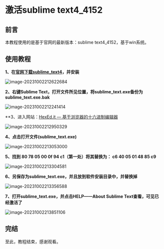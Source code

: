 # 激活sublime text4_4152

## 前言

本教程使用的是基于官网的最新版本：sublime text4_4152，基于win系统。

## 使用教程

**1、在[官网下载sublime_text4](http://www.sublimetext.com/)，并安装**

![image-20231002212622684](https://lskypro-1309218011.cos.ap-shanghai.myqcloud.com/2023/10/02/651ac501bea67.png)

**2、右键Sublime Text，打开文件所见位置，将sublime_text.exe备份为sublime_text.exe.bak**

![image-20231002212241414](https://lskypro-1309218011.cos.ap-shanghai.myqcloud.com/2023/10/02/651ac42ab8693.png)

**3、进入网站：[HexEd.it — 基于浏览器的十六进制编辑器](https://hexed.i**t/)

![image-20231002212950329](https://lskypro-1309218011.cos.ap-shanghai.myqcloud.com/2023/10/02/651ac5cfb1f89.png)

**4、点击打开文件(sublime_text.exe)**

![image-20231002213053000](https://lskypro-1309218011.cos.ap-shanghai.myqcloud.com/2023/10/02/651ac60e96c62.png)

**5、找到 80 78 05 00 0f 94 c1（第一处）将其替换为： c6 40 05 01 48 85 c9**

![image-20231002213304581](https://lskypro-1309218011.cos.ap-shanghai.myqcloud.com/2023/10/02/651ac6928eb81.png)

**6、另保存为sublime_text.exe，并且放到软件安装目录中，并替换掉**

![image-20231002213356588](https://lskypro-1309218011.cos.ap-shanghai.myqcloud.com/2023/10/02/651ac6c64f47f.png)

**7、打开sublime_text.exe，并点击HELP——About Sublime Text查看，可见已经激活了**

![image-20231002213851106](https://lskypro-1309218011.cos.ap-shanghai.myqcloud.com/2023/10/02/651ac7ed1c3e7.png)

## 完结

至此，教程结束，感谢观看。